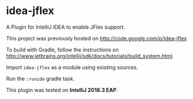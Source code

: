 # idea-jflex

A Plugin for IntelliJ IDEA to enable JFlex support.

This project was previously hosted on <http://code.google.com/p/idea-jflex>

To build with Gradle, follow the instructions on
<http://www.jetbrains.org/intellij/sdk/docs/tutorials/build_system.html>.
  
Import `idea-jflex` as a module using existing sources.

Run the `:runide` gradle task.

This plugin was tested on **IntelliJ 2018.3 EAP**.
